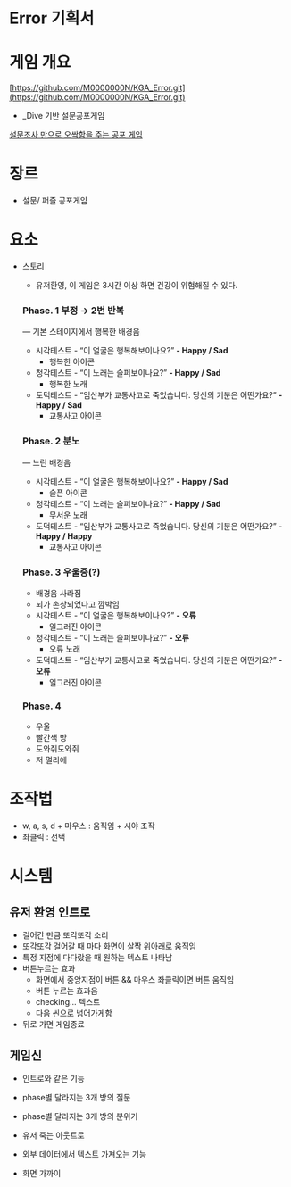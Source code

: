 # Error 기획서

# **게임 개요**

[https://github.com/M0000000N/KGA_Error.git](https://github.com/M0000000N/KGA_Error.git)

- _Dive 기반 설문공포게임

[설문조사 만으로 오싹함을 주는 공포 게임](https://youtu.be/1ng9IDvXVaU)

# 장르

- 설문/ 퍼즐 공포게임

# 요소

- 스토리
    - 유저환영, 이 게임은 3시간 이상 하면 건강이 위험해질 수 있다.
    
    ### Phase. 1 부정 → 2번 반복
    
    — 기본 스테이지에서 행복한 배경음
    
    - 시각테스트 - “이 얼굴은 행복해보이나요?” **- Happy / Sad**
        - 행복한 아이콘
    - 청각테스트 - “이 노래는 슬퍼보이나요?” **- Happy / Sad**
        - 행복한 노래
    - 도덕테스트 - “임산부가 교통사고로 죽었습니다. 당신의 기분은 어떤가요?” **- Happy / Sad**
        - 교통사고 아이콘
    
    ### Phase. 2 분노
    
    — 느린 배경음
    
    - 시각테스트 - “이 얼굴은 행복해보이나요?” **- Happy / Sad**
        - 슬픈 아이콘
    - 청각테스트 - “이 노래는 슬퍼보이나요?” **- Happy / Sad**
        - 무서운 노래
    - 도덕테스트 - “임산부가 교통사고로 죽었습니다. 당신의 기분은 어떤가요?” **- Happy / Happy**
        - 교통사고 아이콘
    
    ### Phase. 3 우울증(?)
    
    - 배경음 사라짐
    - 뇌가 손상되었다고 깜박임
    - 시각테스트 - “이 얼굴은 행복해보이나요?” **-  오류**
        - 일그러진 아이콘
    - 청각테스트 - “이 노래는 슬퍼보이나요?” **-  오류**
        - 오류 노래
    - 도덕테스트 - “임산부가 교통사고로 죽었습니다. 당신의 기분은 어떤가요?” **- 오류**
        - 일그러진 아이콘
    
    ### Phase. 4
    
    - 우울
    - 빨간색 방
    - 도와줘도와줘
    - 저 멀리에

# 조작법

- w, a, s, d + 마우스 : 움직임 + 시야 조작
- 좌클릭 : 선택

# 시스템

## 유저 환영 인트로

- 걸어간 만큼 또각또각 소리
- 또각또각 걸어갈 때 마다 화면이 살짝 위아래로 움직임
- 특정 지점에 다다랐을 때 원하는 텍스트 나타남
- 버튼누르는 효과
    - 화면에서 중앙지점이 버튼 && 마우스 좌클릭이면 버튼 움직임
    - 버튼 누르는 효과음
    - checking… 텍스트
    - 다음 씬으로 넘어가게함
- 뒤로 가면 게임종료

## 게임신

- 인트로와 같은 기능
- phase별 달라지는 3개 방의 질문
- phase별 달라지는 3개 방의 분위기
- 유저 죽는 아웃트로

- 외부 데이터에서 텍스트 가져오는 기능
- 화면 가까이